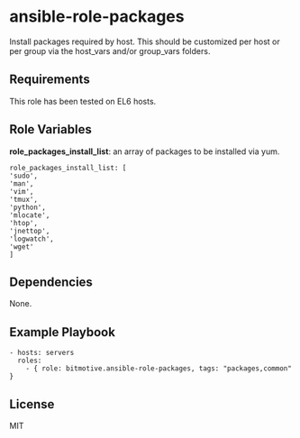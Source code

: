 ansible-role-packages
=========

Install packages required by host. This should be customized per host or per group 
via the host_vars and/or group_vars folders.

Requirements
------------

This role has been tested on EL6 hosts.

Role Variables
--------------

__role\_packages\_install\_list__: an array of packages to be installed via yum.

```
role_packages_install_list: [
'sudo',
'man',
'vim',
'tmux',
'python',
'mlocate',
'htop',
'jnettop',
'logwatch',
'wget'
]
```

Dependencies
------------

None.

Example Playbook
----------------

```
- hosts: servers
  roles:
    - { role: bitmotive.ansible-role-packages, tags: "packages,common" }
```

License
-------

MIT
